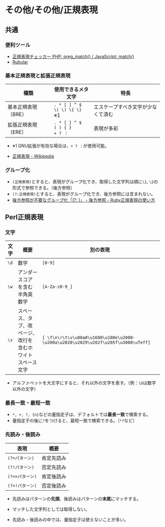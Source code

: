 # その他/その他/正規表現

## 共通

### 便利ツール

- [正規表現チェッカー PHP: preg_match() / JavaScript: match()](http://okumocchi.jp/php/re.php)
- [Rubular](https://rubular.com/)

### 基本正規表現と拡張正規表現

| 種類                | 使用できるメタ文字                         | 特長                               |
| ------------------- | ------------------------------------------ | ---------------------------------- |
| 基本正規表現（BRE） | `. * [ ] ^ $`<br />`\( \) \{ \}` ※1        | エスケープすべき文字が少なくて済む |
| 拡張正規表現（ERE） | `. * [ ] ^ $`<br />`( ) { }`<br />`+ ? ｜` | 表現が多彩                         |

- ※1 GNU拡張が有効な場合は、`+ ? ｜`が使用可能。

- [正規表現 - Wikipedia](https://ja.wikipedia.org/wiki/%E6%AD%A3%E8%A6%8F%E8%A1%A8%E7%8F%BE#%E6%A7%8B%E6%96%87)

### グループ化

- `(正規表現)`とすると、表現がグループ化でき、取得した文字列は順に`\1`, `\2`の形式で参照できる。（後方参照）
- `(?:正規表現)`とすると、表現がグループ化でき、後方参照には含まれない。
- [後方参照が不要なグループ化「(?: )」 - 後方参照 - Ruby正規表現の使い方](https://www.javadrive.jp/ruby/regex/backreference/index4.html)

## Perl正規表現

### 文字

| 文字 | 概要                                                     | 別の表現                                                     |
| ---- | -------------------------------------------------------- | ------------------------------------------------------------ |
| `\d` | 数字                                                     | `[0-9]`                                                      |
| `\w` | アンダースコアを含む半角英数字                           | `[A-Za-z0-9_]`                                               |
| `\s` | スペース、タブ、改ページ、改行を含むホワイトスペース文字 | `[ \f\n\r\t\v\u00a0\u1680\u180e\u2000-\u200a\u2028\u2029\u202f\u205f\u3000\ufeff]` |

- アルファベットを大文字にすると、それ以外の文字を表す。（例：`\D`は数字以外の文字）

### 最長一致・最短一致

- `*, +, ?, {n}`などの量指定子は、デフォルトでは**最長一致**で検索する。
- 量指定子の後に`?`をつけると、最短一致で検索できる。（`*?`など）

### 先読み・後読み

| 表現            | 概要       |
| --------------- | ---------- |
| `(?=パターン)`  | 肯定先読み |
| `(?!パターン)`  | 否定先読み |
| `(?<=パターン)` | 肯定後読み |
| `(?<!パターン)` | 否定後読み |

- 先読みはパターンの**先頭**、後読みはパターンの**末尾**にマッチする。

- マッチした文字列としては取得しない。

- 先読み・後読みの中では、量指定子は使えないことが多い。
